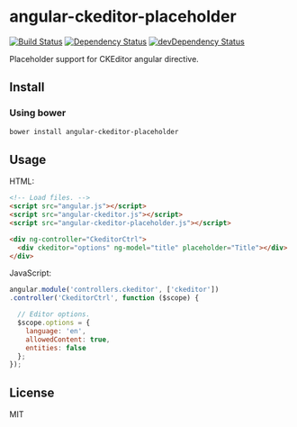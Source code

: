 # angular-ckeditor-placeholder

[![Build Status](https://travis-ci.org/lemonde/angular-ckeditor-placeholder.svg?branch=master)](https://travis-ci.org/lemonde/angular-ckeditor-placeholder)
[![Dependency Status](https://david-dm.org/lemonde/angular-ckeditor-placeholder.svg?theme=shields.io)](https://david-dm.org/lemonde/angular-ckeditor-placeholder)
[![devDependency Status](https://david-dm.org/lemonde/angular-ckeditor-placeholder/dev-status.svg?theme=shields.io)](https://david-dm.org/lemonde/angular-ckeditor-placeholder#info=devDependencies)

Placeholder support for CKEditor angular directive.

## Install

### Using bower

```sh
bower install angular-ckeditor-placeholder
```

## Usage

HTML:

```html
<!-- Load files. -->
<script src="angular.js"></script>
<script src="angular-ckeditor.js"></script>
<script src="angular-ckeditor-placeholder.js"></script>

<div ng-controller="CkeditorCtrl">
  <div ckeditor="options" ng-model="title" placeholder="Title"></div>
</div>
```

JavaScript:

```js
angular.module('controllers.ckeditor', ['ckeditor'])
.controller('CkeditorCtrl', function ($scope) {

  // Editor options.
  $scope.options = {
    language: 'en',
    allowedContent: true,
    entities: false
  };
});
```

## License

MIT